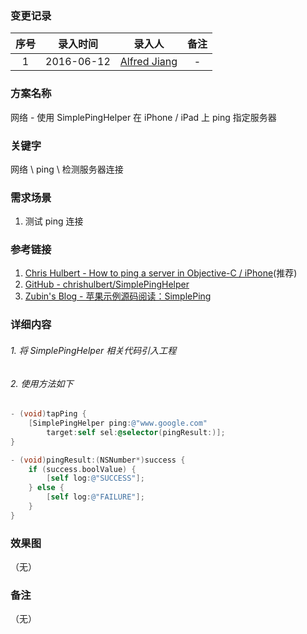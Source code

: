 ### 变更记录

| 序号 | 录入时间 | 录入人 | 备注 |
|:--------:|:--------:|:--------:|:--------:|
| 1 | 2016-06-12 | [Alfred Jiang](https://github.com/viktyz) | - |

### 方案名称

网络 - 使用 SimplePingHelper 在 iPhone / iPad 上 ping 指定服务器

### 关键字

网络 \ ping \ 检测服务器连接

### 需求场景

1. 测试 ping 连接

### 参考链接

1. [Chris Hulbert - How to ping a server in Objective-C / iPhone](http://www.splinter.com.au/how-to-ping-a-server-in-objective-c-iphone/)(推荐)
2. [GitHub - chrishulbert/SimplePingHelper](https://github.com/chrishulbert/SimplePingHelper)
3. [Zubin's Blog - 苹果示例源码阅读：SimplePing](https://kangzubin.cn/apple-sample-code-simpleping/)

### 详细内容

###### 1. 将 SimplePingHelper 相关代码引入工程

###### 2. 使用方法如下 

```objective-c
- (void)tapPing {
    [SimplePingHelper ping:@"www.google.com"
        target:self sel:@selector(pingResult:)];
}

- (void)pingResult:(NSNumber*)success {
    if (success.boolValue) {
        [self log:@"SUCCESS"];
    } else {
        [self log:@"FAILURE"];
    }
}
```

### 效果图
（无）

### 备注
（无）
